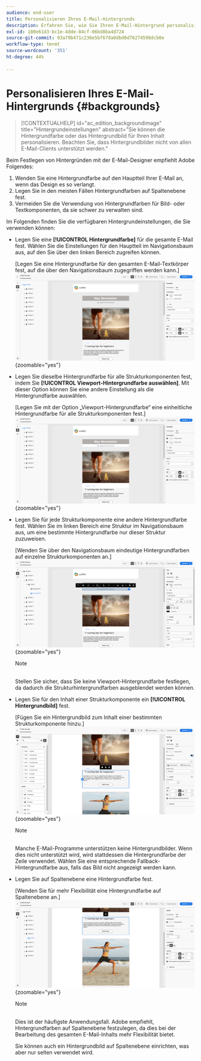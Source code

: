 ```yaml
---
audience: end-user
title: Personalisieren Ihres E-Mail-Hintergrunds
description: Erfahren Sie, wie Sie Ihren E-Mail-Hintergrund personalisieren
exl-id: 180e61d3-bc1e-4dde-84cf-06bd8ba4d724
source-git-commit: 93a79b471c236e5bf67da0dbd0d76274598dcb0e
workflow-type: tm+mt
source-wordcount: '351'
ht-degree: 44%

---
```


# Personalisieren Ihres E-Mail-Hintergrunds {#backgrounds}

>[!CONTEXTUALHELP]
>id="ac_edition_backgroundimage"
>title="Hintergrundeinstellungen"
>abstract="Sie können die Hintergrundfarbe oder das Hintergrundbild für Ihren Inhalt personalisieren. Beachten Sie, dass Hintergrundbilder nicht von allen E-Mail-Clients unterstützt werden."

Beim Festlegen von Hintergründen mit der E-Mail-Designer empfiehlt Adobe Folgendes:

1. Wenden Sie eine Hintergrundfarbe auf den Hauptteil Ihrer E-Mail an, wenn das Design es so verlangt.
1. Legen Sie in den meisten Fällen Hintergrundfarben auf Spaltenebene fest.
1. Vermeiden Sie die Verwendung von Hintergrundfarben für Bild- oder Textkomponenten, da sie schwer zu verwalten sind.

Im Folgenden finden Sie die verfügbaren Hintergrundeinstellungen, die Sie verwenden können:

* Legen Sie eine **[!UICONTROL Hintergrundfarbe]** für die gesamte E-Mail fest. Wählen Sie die Einstellungen für den Hauptteil im Navigationsbaum aus, auf den Sie über den linken Bereich zugreifen können.

  [Legen Sie eine Hintergrundfarbe für den gesamten E-Mail-Textkörper fest, auf die über den Navigationsbaum zugegriffen werden kann.]\
  ![](assets/background_1.png){zoomable="yes"}

* Legen Sie dieselbe Hintergrundfarbe für alle Strukturkomponenten fest, indem Sie **[!UICONTROL Viewport-Hintergrundfarbe auswählen]**. Mit dieser Option können Sie eine andere Einstellung als die Hintergrundfarbe auswählen.

  [Legen Sie mit der Option „Viewport-Hintergrundfarbe“ eine einheitliche Hintergrundfarbe für alle Strukturkomponenten fest.]\
  ![](assets/background_2.png){zoomable="yes"}

* Legen Sie für jede Strukturkomponente eine andere Hintergrundfarbe fest. Wählen Sie im linken Bereich eine Struktur im Navigationsbaum aus, um eine bestimmte Hintergrundfarbe nur dieser Struktur zuzuweisen.

  [Wenden Sie über den Navigationsbaum eindeutige Hintergrundfarben auf einzelne Strukturkomponenten an.]\
  ![](assets/background_3.png){zoomable="yes"}

  >[!NOTE]
  >\
  >Stellen Sie sicher, dass Sie keine Viewport-Hintergrundfarbe festlegen, da dadurch die Strukturhintergrundfarben ausgeblendet werden können.

* Legen Sie für den Inhalt einer Strukturkomponente ein **[!UICONTROL Hintergrundbild]** fest.

  [Fügen Sie ein Hintergrundbild zum Inhalt einer bestimmten Strukturkomponente hinzu.]\
  ![](assets/background_4.png){zoomable="yes"}

  >[!NOTE]
  >\
  >Manche E-Mail-Programme unterstützen keine Hintergrundbilder. Wenn dies nicht unterstützt wird, wird stattdessen die Hintergrundfarbe der Zeile verwendet. Wählen Sie eine entsprechende Fallback-Hintergrundfarbe aus, falls das Bild nicht angezeigt werden kann.

* Legen Sie auf Spaltenebene eine Hintergrundfarbe fest.

  [Wenden Sie für mehr Flexibilität eine Hintergrundfarbe auf Spaltenebene an.]\
  ![](assets/background_5.png){zoomable="yes"}

  >[!NOTE]
  >\
  >Dies ist der häufigste Anwendungsfall. Adobe empfiehlt, Hintergrundfarben auf Spaltenebene festzulegen, da dies bei der Bearbeitung des gesamten E-Mail-Inhalts mehr Flexibilität bietet.

  Sie können auch ein Hintergrundbild auf Spaltenebene einrichten, was aber nur selten verwendet wird.